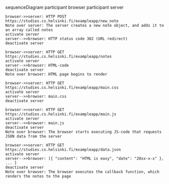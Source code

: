 sequenceDiagram
    participant browser
    participant server

    browser->>server: HTTP POST https://studies.cs.helsinki.fi/exampleapp/new_note
    Note over server: The server creates a new note object, and adds it to an array called notes
    activate server
    server-->>browser: HTTP status code 302 (URL redirect)
    deactivate server

    browser->>server: HTTP GET https://studies.cs.helsinki.fi/exampleapp/notes
    activate server
    server-->>browser: HTML-code
    deactivate server
    Note over browser: HTML page begins to render

    browser->>server: HTTP GET https://studies.cs.helsinki.fi/exampleapp/main.css
    activate server
    server-->>browser: main.css
    deactivate server

    browser->>server: HTTP GET https://studies.cs.helsinki.fi/exampleapp/main.js
    activate server
    server-->>browser: main.js
    deactivate server
    Note over browser: The browser starts executing JS-code that requests JSON data from the server

    browser->>server: HTTP GET https://studies.cs.helsinki.fi/exampleapp/data.json
    activate server
    server-->>browser: [{ "content": "HTML is easy", "date": "20xx-x-x" }, ... ]
    deactivate server
    Note over browser: The browser executes the callback function, which renders the notes to the page
